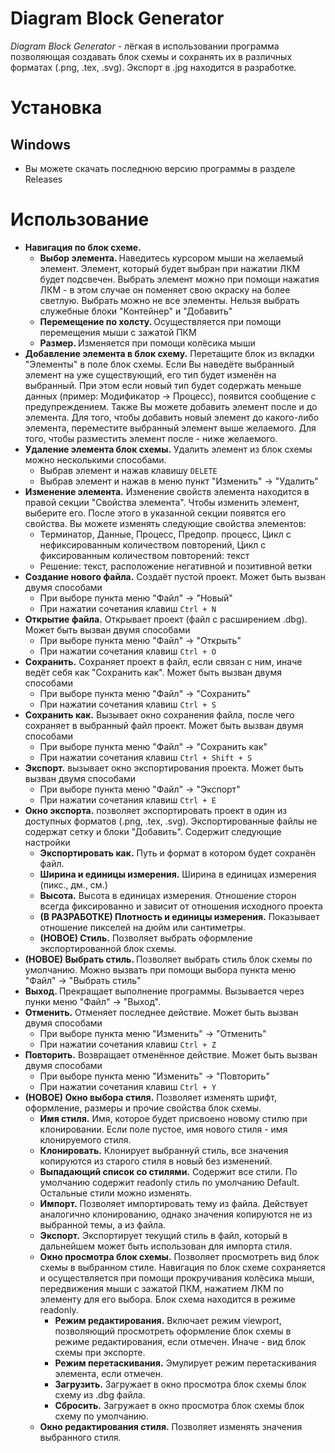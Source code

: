 # Diagram Block Generator
<i>Diagram Block Generator</i> - лёгкая в использовании программа позволяющая создавать блок схемы и сохранять их в различных форматах (.png, .tex, .svg).
Экспорт в .jpg находится в разработке.
# Установка
## Windows
* Вы можете скачать последнюю версию программы в разделе Releases

# Использование
* <b>Навигация по блок схеме.</b>
    * <b>Выбор элемента. </b>Наведитесь курсором мыши на желаемый элемент. Элемент, который будет выбран при нажатии ЛКМ будет подсвечен. Выбрать элемент можно при помощи нажатия ЛКМ - в этом случае он поменяет свою окраску на более светлую. Выбрать можно не все элементы. Нельзя выбрать служебные блоки "Контейнер" и "Добавить"
    * <b>Перемещение по холсту. </b>Осуществляется при помощи перемещения мыши с зажатой ПКМ
    * <b>Размер. </b>Изменяется при помощи колёсика мыши
* <b>Добавление элемента в блок схему.</b> Перетащите блок из вкладки "Элементы" в поле блок схемы. Если Вы наведёте выбранный элемент на уже существующий, его тип будет изменён на выбранный. При этом если новый тип будет содержать меньше данных (пример: Модификатор -> Процесс), появится сообщение с предупреждением. Также Вы можете добавить элемент после и до элемента. Для того, чтобы добавить новый элемент до какого-либо элемента, переместите выбранный элемент выше желаемого. Для того, чтобы разместить элемент после - ниже желаемого.
* <b>Удаление элемента блок схемы.</b> Удалить элемент из блок схемы можно несколькими способами.
  * Выбрав элемент и нажав клавишу `DELETE`
  * Выбрав элемент и нажав в меню пункт "Изменить" -> "Удалить"
* <b>Изменение элемента.</b> Изменение свойств элемента находится в правой секции "Свойства элемента". Чтобы изменить элемент, выберите его. После этого в указанной секции появятся его свойства. Вы можете изменять следующие свойства элементов:
  * Терминатор, Данные, Процесс, Предопр. процесс, Цикл с нефиксированным количеством повторений, Цикл с фиксированным количеством повторений: текст
  * Решение: текст, расположение негативной и позитивной ветки
* <b>Создание нового файла.</b> Создаёт пустой проект. Может быть вызван двумя способами
  * При выборе пункта меню "Файл" -> "Новый"
  * При нажатии сочетания клавиш `Ctrl + N`
* <b>Открытие файла.</b> Открывает проект (файл с расширением .dbg). Может быть вызван двумя способами
    * При выборе пункта меню "Файл" -> "Открыть"
    * При нажатии сочетания клавиш `Ctrl + O`
* <b>Сохранить.</b> Сохраняет проект в файл, если связан с ним, иначе ведёт себя как "Сохранить как". Может быть вызван двумя способами
    * При выборе пункта меню "Файл" -> "Сохранить"
    * При нажатии сочетания клавиш `Ctrl + S`
* <b>Сохранить как.</b> Вызывает окно сохранения файла, после чего сохраняет в выбранный файл проект. Может быть вызван двумя способами
    * При выборе пункта меню "Файл" -> "Сохранить как"
    * При нажатии сочетания клавиш `Ctrl + Shift + S`
* <b>Экспорт.</b> вызывает окно экспортирования проекта. Может быть вызван двумя способами
    * При выборе пункта меню "Файл" -> "Экспорт"
    * При нажатии сочетания клавиш `Ctrl + E`
* <b>Окно экспорта.</b> позволяет экспортировать проект в один из доступных форматов (.png, .tex, .svg). Экспортированные файлы не содержат сетку и блоки "Добавить". Содержит следующие настройки
  * <b>Экспортировать как.</b> Путь и формат в котором будет сохранён файл.
  * <b>Ширина и единицы измерения.</b> Ширина в единицах измерения (пикс., дм., см.)
  * <b>Высота.</b> Высота в единицах измерения. Отношение сторон всегда фиксированно и зависит от отношения исходного проекта
  * <b>(В РАЗРАБОТКЕ) Плотность и единицы измерения.</b> Показывает отношение пикселей на дюйм или сантиметры.
  * <b>(НОВОЕ) Стиль.</b> Позволяет выбрать оформление экспортированной блок схемы.
* <b>(НОВОЕ) Выбрать стиль. </b>Позволяет выбрать стиль блок схемы по умолчанию. Можно вызвать при помощи выбора пункта меню "Файл" -> "Выбрать стиль"
* <b>Выход. </b>Прекращает выполнение программы. Вызывается через пунки меню "Файл" -> "Выход".
* <b>Отменить.</b> Отменяет последнее действие. Может быть вызван двумя способами
    * При выборе пункта меню "Изменить" -> "Отменить"
    * При нажатии сочетания клавиш `Ctrl + Z`
* <b>Повторить.</b> Возвращает отменённое действие. Может быть вызван двумя способами
  * При выборе пункта меню "Изменить" -> "Повторить"
  * При нажатии сочетания клавиш `Ctrl + Y`
* <b>(НОВОЕ) Окно выбора стиля.</b> Позволяет изменять шрифт, оформление, размеры и прочие свойства блок схемы. 
  * <b>Имя стиля.</b> Имя, которое будет присвоено новому стилю при клонировании. Если поле пустое, имя нового стиля - имя клонируемого стиля.
  * <b>Клонировать.</b> Клонирует выбраннуй стиль, все значения копируются из старого стиля в новый без изменений.
  * <b>Выпадающий список со стилями.</b> Содержит все стили. По умолчанию содержит readonly стиль по умолчанию Default. Остальные стили можно изменять.
  * <b>Импорт.</b> Позволяет импортировать тему из файла. Действует аналогично клонированию, однако значения копируются не из выбранной темы, а из файла.
  * <b>Экспорт.</b> Экспортирует текущий стиль в файл, который в дальнейшем может быть использован для импорта стиля.
  * <b>Окно просмотра блок схемы.</b> Позволяет просмотреть вид блок схемы в выбранном стиле. Навигация по блок схеме сохраняется и осуществляется при помощи прокручивания колёсика мыши, передвижения мыши с зажатой ПКМ, нажатием ЛКМ по элементу для его выбора. Блок схема находится в режиме readonly.
    * <b>Режим редактирования.</b> Включает режим viewport, позволяющий просмотреть оформление блок схемы в режиме редактирования, если отмечен. Иначе - вид блок схемы при экспорте.
    * <b>Режим перетаскивания.</b> Эмулирует режим перетаскивания элемента, если отмечен.
    * <b>Загрузить.</b> Загружает в окно просмотра блок схемы блок схему из .dbg файла.
    * <b>Сбросить.</b> Загружает в окно просмотра блок схемы блок схему по умолчанию. 
  * <b>Окно редактирования стиля.</b> Позволяет изменять значения выбранного стиля.
